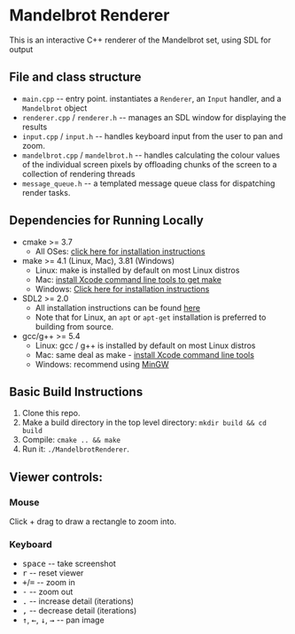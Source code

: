# Mandelbrot Renderer

This is an interactive C++ renderer of the Mandelbrot set, using SDL for output

## File and class structure

- `main.cpp` -- entry point. instantiates a `Renderer`, an `Input` handler, and a `Mandelbrot` object
- `renderer.cpp` / `renderer.h` -- manages an SDL window for displaying the results
- `input.cpp` / `input.h` -- handles keyboard input from the user to pan and zoom.
- `mandelbrot.cpp` / `mandelbrot.h` -- handles calculating the colour values of the individual screen pixels by offloading chunks of the screen to a collection of rendering threads
- `message_queue.h` -- a templated message queue class for dispatching
  render tasks.

## Dependencies for Running Locally
* cmake >= 3.7
  * All OSes: [click here for installation instructions](https://cmake.org/install/)
* make >= 4.1 (Linux, Mac), 3.81 (Windows)
  * Linux: make is installed by default on most Linux distros
  * Mac: [install Xcode command line tools to get make](https://developer.apple.com/xcode/features/)
  * Windows: [Click here for installation instructions](http://gnuwin32.sourceforge.net/packages/make.htm)
* SDL2 >= 2.0
  * All installation instructions can be found [here](https://wiki.libsdl.org/Installation)
  * Note that for Linux, an `apt` or `apt-get` installation is preferred to building from source.
* gcc/g++ >= 5.4
  * Linux: gcc / g++ is installed by default on most Linux distros
  * Mac: same deal as make - [install Xcode command line tools](https://developer.apple.com/xcode/features/)
  * Windows: recommend using [MinGW](http://www.mingw.org/)

## Basic Build Instructions

1. Clone this repo.
2. Make a build directory in the top level directory: `mkdir build && cd build`
3. Compile: `cmake .. && make`
4. Run it: `./MandelbrotRenderer`.

## Viewer controls:

### Mouse

Click + drag to draw a rectangle to zoom into.

### Keyboard

- <kbd>space</kbd> -- take screenshot
- <kbd>r</kbd> -- reset viewer
- <kbd>+</kbd>/<kbd>=</kbd> -- zoom in
- <kbd>-</kbd> -- zoom out
- <kbd>.</kbd> -- increase detail (iterations)
- <kbd>,</kbd> -- decrease detail (iterations)
- <kbd>↑</kbd>, <kbd>←</kbd>, <kbd>↓</kbd>, <kbd>→</kbd> -- pan image